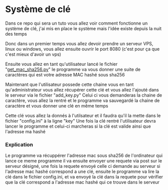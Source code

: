# Système de clé

Dans ce repo qui sera un tuto vous allez voir comment fonctionne un système de clé, j'ai mis en place le système mais l'idée existe depuis la nuit des temps

Donc dans un premier temps vous allez devoir prendre un serveur VPS, linux ou windows, vous allez ensuite ouvrir le port 8080 (c'est pour ça que c'est mieux d'avoir un vps)

Ensuite vous allez en tant qu'utilisateur lancé le fichier "<a href="https://github.com/DictateurMiro/key-system/blob/main/client/get_mac_sha256.py">get_mac_sha256.py</a>" le programme va vous donner une suite de caractères qui est votre adresse MAC hashé sous sha256

Maintenant que l'utilisateur possede cette chaine vous en tant qu'administrateur vous allez récupérer cette clé et vous allez l'ajouté dans le serveur via le fichier "add_key.py"
Celui ci vous demanderas la chaine de caractère, vous allez la rentré et le programme va sauvegardé la chaine de caractère et vous donner une clé en même temps

Cette clé vous allez la donnés à l'utilsateur et il faudra qu'il la mette dans le fichier "config.ini" à la ligne "key"
Une fois la clé rentré l'utilisateur devra lancer le programme et celui-ci marcheras si la clé est valide ainsi que l'adresse ma hashé

### Explication

Le programme va récuppérer l'adresse mac sous sha256 de l'ordinateur qui lance ce meme programme il va ensuite envoyer une requete via post sur le serveur désigné, une fois la requete envoyé celle ci demande au serveur si l'adresse mac hashé correspond a une clé, ensuite le programme va lire la clé dans le fichier config.ini, et va envoyé la clé dans la requete pour vérifier que la clé correspond a l'adresse mac hashé qui ce trouve dans le serveur 
